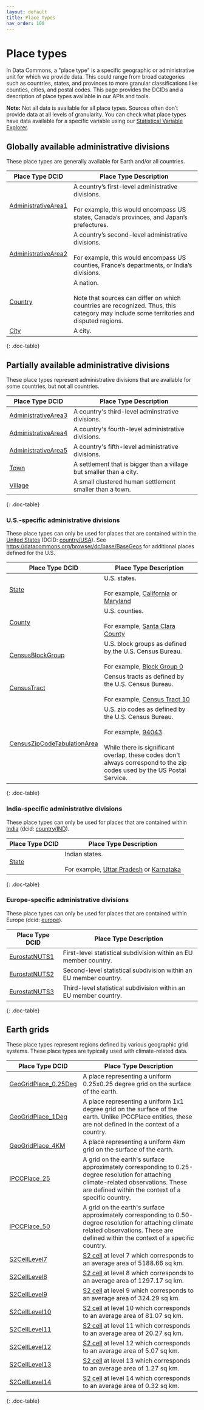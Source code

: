```yaml
---
layout: default
title: Place Types
nav_order: 100
---
```


# Place types

In Data Commons, a "place type" is a specific geographic or administrative unit
for which we provide data. This could range from broad categories such as
countries, states, and provinces to more granular classifications like counties,
cities, and postal codes. This page provides the DCIDs and a description of
place types available in our APIs and tools.

**Note:** Not all data is available for all place types. Sources often don’t
provide data at all levels of granularity. You can check what place types have
data available for a specific variable using our
[Statistical Variable Explorer](https://datacommons.org/tools/statvar).

## Globally available administrative divisions

These place types are generally available for Earth and/or all countries.

|Place Type DCID|Place Type Description|
|--- |--- |
|[AdministrativeArea1](https://datacommons.org/browser/AdministrativeArea1)|A country’s first-level administrative divisions.<br><br>For example, this would encompass US states, Canada’s provinces, and Japan’s prefectures.|
|[AdministrativeArea2](https://datacommons.org/browser/AdministrativeArea2)|A country’s second-level administrative divisions.<br><br>For example, this would encompass US counties, France’s departments, or India’s divisions.|
|[Country](https://datacommons.org/browser/Country)|A nation.<br><br>Note that sources can differ on which countries are recognized. Thus, this category may include some territories and disputed regions.|
|[City](https://datacommons.org/browser/City)|A city.|
{: .doc-table}

## Partially available administrative divisions

These place types represent administrative divisions that are available for some
countries, but not all countries.

|Place Type DCID|Place Type Description|
|--- |--- |
|[AdministrativeArea3](https://datacommons.org/browser/AdministrativeArea3)|A country's third-level adminstrative divisions. |
|[AdministrativeArea4](https://datacommons.org/browser/AdministrativeArea4)|A country's fourth-level administrative divisions. |
|[AdministrativeArea5](https://datacommons.org/browser/AdministrativeArea5)|A country's fifth-level administrative divisions. |
|[Town](https://datacommons.org/browser/Town)|A settlement that is bigger than a village but smaller than a city. |
|[Village](https://datacommons.org/browser/Village)|A small clustered human settlement smaller than a town. |
{: .doc-table}

### U.S.-specific administrative divisions

These place types can only be used for places that are contained within the
[United States](https://datacommons.org/place/country/USA) (DCID:
[country/USA](https://datacommons.org/browser/country/USA)). See https://datacommons.org/browser/dc/base/BaseGeos for additional places defined for the U.S.

|Place Type DCID|Place Type Description|
|--- |--- |
|[State](https://datacommons.org/browser/State)|U.S. states.<br><br>For example, [California](https://datacommons.org/place/geoId/06) or [Maryland](https://datacommons.org/place/geoId/)|
|[County](https://datacommons.org/browser/County)|U.S. counties.<br><br>For example, [Santa Clara County](https://datacommons.org/place/geoId/0669084)|
|[CensusBlockGroup](https://datacommons.org/browser/geoId/01003990000)|U.S. block groups as defined by the U.S. Census Bureau.<br><br>For example, [Block Group 0](https://datacommons.org/browser/geoId/010039900000)|
|[CensusTract](https://datacommons.org/browser/CensusTract)| Census tracts as defined by the U.S. Census Bureau.<br><br>For example, [Census Tract 10](https://datacommons.org/browser/geoId/01015001000)|
|[CensusZipCodeTabulationArea](https://datacommons.org/browser/CensusZipCodeTabulationArea)|U.S. zip codes as defined by the U.S. Census Bureau.<br><br>For example, [94043](https://datacommons.org/place/zip/94043).<br><br>While there is significant overlap, these codes don't always correspond to the zip codes used by the US Postal Service.|
{: .doc-table}

### India-specific administrative divisions

These place types can only be used for places that are contained within
[India](https://datacommons.org/place/country/IND) (dcid:
[country/IND](https://datacommons.org/browser/country/IND)).

|Place Type DCID|Place Type Description|
|--- |--- |
|[State](https://datacommons.org/browser/State)|Indian states.<br><br>For example, [Uttar Pradesh](https://datacommons.org/place/wikidataId/Q1498) or [Karnataka](https://datacommons.org/place/wikidataId/Q1185)|
{: .doc-table}

### Europe-specific administrative divisions

These place types can only be used for places that are contained within Europe
(dcid: [europe](http://datacommons.org/browser/europe)).

|Place Type DCID|Place Type Description|
|--- |--- |
|[EurostatNUTS1](https://datacommons.org/browser/EurostatNUTS1)|First-level statistical subdivision within an EU member country.|
|[EurostatNUTS2](https://datacommons.org/browser/EurostatNUTS2)|Second-level statistical subdivision within an EU member country.|
|[EurostatNUTS3](https://datacommons.org/browser/EurostatNUTS3)|Third-level statistical subdivision within an EU member country.|
{: .doc-table}

## Earth grids

These place types represent regions defined by various geographic grid systems. These
place types are typically used with climate-related data.

|Place Type DCID|Place Type Description|
|--- |--- |
| [GeoGridPlace\_0.25Deg](https://datacommons.org/browser/GeoGridPlace_0.25Deg) | A place representing a uniform 0.25x0.25 degree grid on the surface of the earth. |
| [GeoGridPlace\_1Deg](https://datacommons.org/browser/GeoGridPlace_1Deg) | A place representing a uniform 1x1 degree grid on the surface of the earth. Unlike IPCCPlace entities, these are not defined in the context of a country. |
| [GeoGridPlace\_4KM](https://datacommons.org/browser/GeoGridPlace_4KM) | A place representing a uniform 4km grid on the surface of the earth. |
| [IPCCPlace\_25](https://datacommons.org/browser/IPCCPlace_25) | A grid on the earth's surface approximately corresponding to 0.25-degree resolution for attaching climate-related observations. These are defined within the context of a specific country. |
| [IPCCPlace\_50](https://datacommons.org/browser/IPCCPlace_50) | A grid on the earth's surface approximately corresponding to 0.50-degree resolution for attaching climate related observations. These are defined within the context of a specific country. |
| [S2CellLevel7](https://datacommons.org/browser/S2CellLevel7) | [S2 cell](http://s2geometry.io/devguide/s2cell_hierarchy.html) at level 7 which corresponds to an average area of 5188.66 sq km. |
| [S2CellLevel8](https://datacommons.org/browser/S2CellLevel8) | [S2 cell](http://s2geometry.io/devguide/s2cell_hierarchy.html) at level 8 which corresponds to an average area of 1297.17 sq km. |
| [S2CellLevel9](https://datacommons.org/browser/S2CellLevel9) | [S2 cell](http://s2geometry.io/devguide/s2cell_hierarchy.html) at level 9 which corresponds to an average area of 324.29 sq km. |
| [S2CellLevel10](https://datacommons.org/browser/S2CellLevel10) | [S2 cell](http://s2geometry.io/devguide/s2cell_hierarchy.html) at level 10 which corresponds to an average area of 81.07 sq km. |
| [S2CellLevel11](https://datacommons.org/browser/S2CellLevel11) | [S2 cell](http://s2geometry.io/devguide/s2cell_hierarchy.html) at level 11 which corresponds to an average area of 20.27 sq km. |
| [S2CellLevel12](https://datacommons.org/browser/S2CellLevel12) | [S2 cell](http://s2geometry.io/devguide/s2cell_hierarchy.html) at level 12 which corresponds to an average area of 5.07 sq km. |
| [S2CellLevel13](https://datacommons.org/browser/S2CellLevel13) | [S2 cell](http://s2geometry.io/devguide/s2cell_hierarchy.html) at level 13 which corresponds to an average area of 1.27 sq km. |
| [S2CellLevel14](https://datacommons.org/browser/S2CellLevel14) | [S2 cell](http://s2geometry.io/devguide/s2cell_hierarchy.html) at level 14 which corresponds to an average area of 0.32 sq km. |
{: .doc-table}

